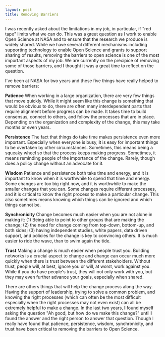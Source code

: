 ```yaml
---
layout: post
title: Removing Barriers
---
```



I was recently asked about the limitations in my job, in particular, if "red tape" limits what we can do.  This was a great question as I work to enable Open Science at NASA and to ensure that the research we produce is widely shared.  While we have several different mechanisms including supporting technology to enable Open Science and grants to support sharing of results, removing the barriers to open science is one of the most important aspects of my job. We are currently on the precipice of removing some of those barriers, and I thought it was a great time to reflect on the question. 

I've been at NASA for two years and these five things have really helped to remove barriers:

**Patience** When working in a large organization, there are very few things that move quickly.  While it might seem like this change is something that would be obvious to do, there are often many interdependent parts that require alignment before progress can be made. It takes time to build consensus, connect to others, and follow the processes that are in place.  Depending on the organization and complexity of the change, this may take months or even years.  

**Persistence** The fact that things do take time makes persistence even more important. Especially when everyone is busy, it is easy for important things to be overtaken by other circumstances. Sometimes, this means being a squeaky wheel so that the process keeps making progress. Sometimes, it means reminding people of the importance of the change. Rarely, though does a policy change without an advocate for it. 

**Wisdom** Patience and persistence both take time and energy, and it is important to know when it is worthwhile to spend that time and energy.  Some changes are too big right now, and it is worthwhile to make the smaller changes that you can. Some changes require different processes, and it is critical to know the right process to make a particular change. This also sometimes means knowing which things can be ignored and which things cannot be. 

**Synchronicity** Change becomes much easier when you are not alone in making it: (1) Being able to point to other groups that are making the change; (2) the need for change coming from top-down, bottom-up, and both sides; (3) having independent studies, white papers, data driven support, and policies for the change is key to convincing others. It is much easier to ride the wave, than to swim again the tide. 


**Trust** Making a change is much easier when people trust you. Building networks is a crucial aspect to change and change can occur much more quickly when there is trust between the different stakeholders. Without trust, people will, at best, ignore you or will, at worst, work against you.  While if you do have people's trust, they will not only work with you, but they may even further advance your goals, especially when shared.

There are others things that will help the change process along the way.  Having the support of leadership, trying to solve a common problem, and knowing the right processes (which can often be the most difficult especially when the right processes may not even exist) can all be extremely helpful to make a change. In the last two years, I found myself asking the question "Ah good, but how do we make this change?" until I found the answer and the right person to answer that question.  Though I really have found that patience, persistence, wisdom, synchronicity, and trust have been critical to removing the barriers to Open Science.  
 